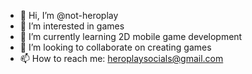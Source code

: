 - 👋 Hi, I’m @not-heroplay
- 👀 I’m interested in games
- 🌱 I’m currently learning 2D mobile game development
- 💞️ I’m looking to collaborate on creating games
- 📫 How to reach me: heroplaysocials@gmail.com

<!---
not-heroplay/not-heroplay is a ✨ special ✨ repository because its `README.md` (this file) appears on your GitHub profile.
You can click the Preview link to take a look at your changes.
--->
